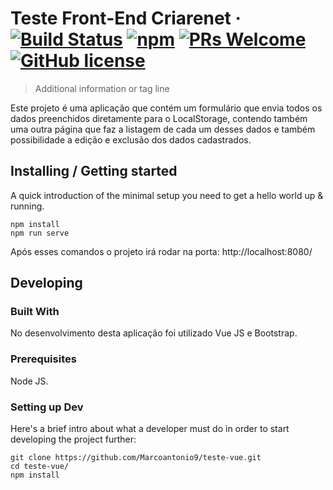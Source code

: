 # Teste Front-End Criarenet &middot; [![Build Status](https://img.shields.io/travis/npm/npm/latest.svg?style=flat-square)](https://travis-ci.org/npm/npm) [![npm](https://img.shields.io/npm/v/npm.svg?style=flat-square)](https://www.npmjs.com/package/npm) [![PRs Welcome](https://img.shields.io/badge/PRs-welcome-brightgreen.svg?style=flat-square)](http://makeapullrequest.com) [![GitHub license](https://img.shields.io/badge/license-MIT-blue.svg?style=flat-square)](https://github.com/your/your-project/blob/master/LICENSE)
> Additional information or tag line

Este projeto é uma aplicação que contém um formulário que envia todos os dados preenchidos diretamente para o LocalStorage, contendo também uma outra página que faz a listagem de cada um desses dados e também possibilidade a edição e exclusão dos dados cadastrados. 

## Installing / Getting started

A quick introduction of the minimal setup you need to get a hello world up &
running.

```shell
npm install
npm run serve
```

Após esses comandos o projeto irá rodar na porta: http://localhost:8080/

## Developing

### Built With
No desenvolvimento desta aplicação foi utilizado Vue JS e Bootstrap. 

### Prerequisites
Node JS.


### Setting up Dev

Here's a brief intro about what a developer must do in order to start developing
the project further:

```shell
git clone https://github.com/Marcoantonio9/teste-vue.git
cd teste-vue/
npm install
```
